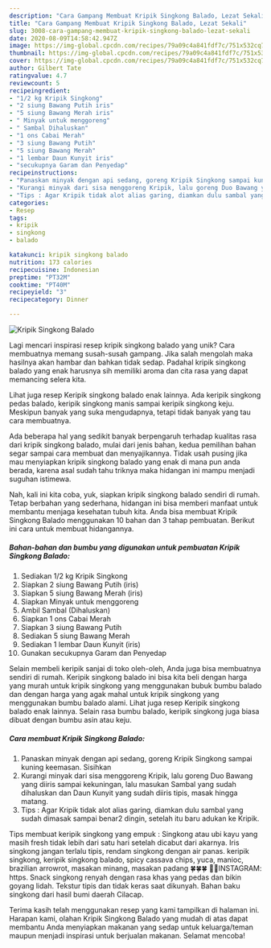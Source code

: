 ```yaml
---
description: "Cara Gampang Membuat Kripik Singkong Balado, Lezat Sekali"
title: "Cara Gampang Membuat Kripik Singkong Balado, Lezat Sekali"
slug: 3008-cara-gampang-membuat-kripik-singkong-balado-lezat-sekali
date: 2020-08-09T14:58:42.947Z
image: https://img-global.cpcdn.com/recipes/79a09c4a841fdf7c/751x532cq70/kripik-singkong-balado-foto-resep-utama.jpg
thumbnail: https://img-global.cpcdn.com/recipes/79a09c4a841fdf7c/751x532cq70/kripik-singkong-balado-foto-resep-utama.jpg
cover: https://img-global.cpcdn.com/recipes/79a09c4a841fdf7c/751x532cq70/kripik-singkong-balado-foto-resep-utama.jpg
author: Gilbert Tate
ratingvalue: 4.7
reviewcount: 5
recipeingredient:
- "1/2 kg Kripik Singkong"
- "2 siung Bawang Putih iris"
- "5 siung Bawang Merah iris"
- " Minyak untuk menggoreng"
- " Sambal Dihaluskan"
- "1 ons Cabai Merah"
- "3 siung Bawang Putih"
- "5 siung Bawang Merah"
- "1 lembar Daun Kunyit iris"
- "secukupnya Garam dan Penyedap"
recipeinstructions:
- "Panaskan minyak dengan api sedang, goreng Kripik Singkong sampai kuning keemasan. Sisihkan"
- "Kurangi minyak dari sisa menggoreng Kripik, lalu goreng Duo Bawang yang diiris sampai kekuningan, lalu masukan Sambal yang sudah dihaluskan dan Daun Kunyit yang sudah diiris tipis, masak hingga matang."
- "Tips : Agar Kripik tidak alot alias garing, diamkan dulu sambal yang sudah dimasak sampai benar2 dingin, setelah itu baru adukan ke Kripik."
categories:
- Resep
tags:
- kripik
- singkong
- balado

katakunci: kripik singkong balado 
nutrition: 173 calories
recipecuisine: Indonesian
preptime: "PT32M"
cooktime: "PT40M"
recipeyield: "3"
recipecategory: Dinner

---
```



![Kripik Singkong Balado](https://img-global.cpcdn.com/recipes/79a09c4a841fdf7c/751x532cq70/kripik-singkong-balado-foto-resep-utama.jpg)

Lagi mencari inspirasi resep kripik singkong balado yang unik? Cara membuatnya memang susah-susah gampang. Jika salah mengolah maka hasilnya akan hambar dan bahkan tidak sedap. Padahal kripik singkong balado yang enak harusnya sih memiliki aroma dan cita rasa yang dapat memancing selera kita.

Lihat juga resep Keripik singkong balado enak lainnya. Ada keripik singkong pedas balado, keripik singkong manis sampai keripik singkong keju. Meskipun banyak yang suka mengudapnya, tetapi tidak banyak yang tau cara membuatnya.

Ada beberapa hal yang sedikit banyak berpengaruh terhadap kualitas rasa dari kripik singkong balado, mulai dari jenis bahan, kedua pemilihan bahan segar sampai cara membuat dan menyajikannya. Tidak usah pusing jika mau menyiapkan kripik singkong balado yang enak di mana pun anda berada, karena asal sudah tahu triknya maka hidangan ini mampu menjadi suguhan istimewa.


Nah, kali ini kita coba, yuk, siapkan kripik singkong balado sendiri di rumah. Tetap berbahan yang sederhana, hidangan ini bisa memberi manfaat untuk membantu menjaga kesehatan tubuh kita. Anda bisa membuat Kripik Singkong Balado menggunakan 10 bahan dan 3 tahap pembuatan. Berikut ini cara untuk membuat hidangannya.

<!--inarticleads1-->

##### Bahan-bahan dan bumbu yang digunakan untuk pembuatan Kripik Singkong Balado:

1. Sediakan 1/2 kg Kripik Singkong
1. Siapkan 2 siung Bawang Putih (iris)
1. Siapkan 5 siung Bawang Merah (iris)
1. Siapkan  Minyak untuk menggoreng
1. Ambil  Sambal (Dihaluskan)
1. Siapkan 1 ons Cabai Merah
1. Siapkan 3 siung Bawang Putih
1. Sediakan 5 siung Bawang Merah
1. Sediakan 1 lembar Daun Kunyit (iris)
1. Gunakan secukupnya Garam dan Penyedap


Selain membeli keripik sanjai di toko oleh-oleh, Anda juga bisa membuatnya sendiri di rumah. Keripik singkong balado ini bisa kita beli dengan harga yang murah untuk kripik singkong yang menggunakan bubuk bumbu balado dan dengan harga yang agak mahal untuk kripik singkong yang menggunakan bumbu balado alami. Lihat juga resep Keripik singkong balado enak lainnya. Selain rasa bumbu balado, keripik singkong juga biasa dibuat dengan bumbu asin atau keju. 

<!--inarticleads2-->

##### Cara membuat Kripik Singkong Balado:

1. Panaskan minyak dengan api sedang, goreng Kripik Singkong sampai kuning keemasan. Sisihkan
1. Kurangi minyak dari sisa menggoreng Kripik, lalu goreng Duo Bawang yang diiris sampai kekuningan, lalu masukan Sambal yang sudah dihaluskan dan Daun Kunyit yang sudah diiris tipis, masak hingga matang.
1. Tips : Agar Kripik tidak alot alias garing, diamkan dulu sambal yang sudah dimasak sampai benar2 dingin, setelah itu baru adukan ke Kripik.


Tips membuat keripik singkong yang empuk : Singkong atau ubi kayu yang masih fresh tidak lebih dari satu hari setelah dicabut dari akarnya. Iris singkong jangan terlalu tipis, rendam singkong dengan air panas. keripik singkong, keripik singkong balado, spicy cassava chips, yuca, manioc, brazilian arrowrot, masakan minang, masakan padang 🍀🍀🍀 🤳🏻INSTAGRAM: https. Snack singkong renyah dengan rasa khas yang pedas dan bikin goyang lidah. Tekstur tipis dan tidak keras saat dikunyah. Bahan baku singkong dari hasil bumi daerah Cilacap. 

Terima kasih telah menggunakan resep yang kami tampilkan di halaman ini. Harapan kami, olahan Kripik Singkong Balado yang mudah di atas dapat membantu Anda menyiapkan makanan yang sedap untuk keluarga/teman maupun menjadi inspirasi untuk berjualan makanan. Selamat mencoba!
